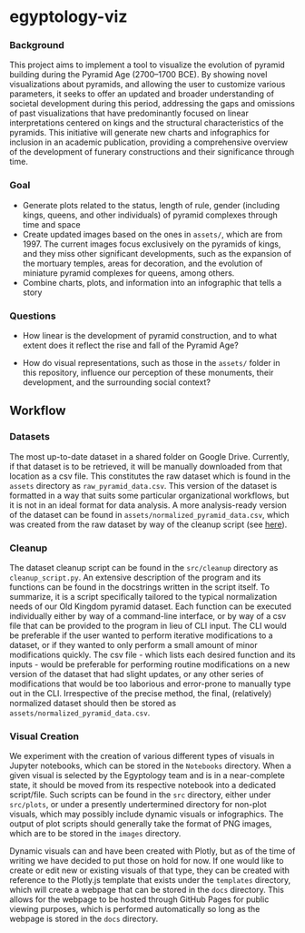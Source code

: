 # egyptology-viz
### Background
This project aims to implement a tool to visualize the evolution of pyramid building during the Pyramid Age (2700–1700 BCE). By showing novel visualizations about pyramids, and allowing the user to customize various parameters, it seeks to offer an updated and broader understanding of societal development during this period, addressing the gaps and omissions of past visualizations that have predominantly focused on linear interpretations centered on kings and the structural characteristics of the pyramids. This initiative will generate new charts and infographics for inclusion in an academic publication, providing a comprehensive overview of the development of funerary constructions and their significance through time.

### Goal
- Generate plots related to the status, length of rule, gender (including kings, queens, and other individuals) of pyramid complexes through time and space
- Create updated images based on the ones in `assets/`, which are from 1997. The current images focus exclusively on the pyramids of kings, and they miss other significant developments, such as the expansion of the mortuary temples, areas for decoration, and the evolution of miniature pyramid complexes for queens, among others.
- Combine charts, plots, and information into an infographic that tells a story

### Questions

- How linear is the development of pyramid construction, and to what extent does it reflect the rise and fall of the Pyramid Age?

- How do visual representations, such as those in the `assets/` folder in this repository, influence our perception of these monuments, their development, and the surrounding social context?

## Workflow

### Datasets
The most up-to-date dataset in a shared folder on Google Drive. Currently, if that dataset is to be retrieved, it will be manually downloaded from that location as a csv file. This constitutes the raw dataset which is found in the `assets` directory as `raw_pyramid_data.csv`. This version of the dataset is formatted in a way that suits some particular organizational workflows, but it is not in an ideal format for data analysis. A more analysis-ready version of the dataset can be found in `assets/normalized_pyramid_data.csv`, which was created from the raw dataset by way of the cleanup script (see [here](#cleanup)).

### Cleanup
The dataset cleanup script can be found in the ``src/cleanup`` directory as ``cleanup_script.py``. An extensive description of the program and its functions can be found in the docstrings written in the script itself. To summarize, it is a script specifically tailored to the typical normalization needs of our Old Kingdom pyramid dataset. Each function can be executed individually either by way of a command-line interface, or by way of a csv file that can be provided to the program in lieu of CLI input. The CLI would be preferable if the user wanted to perform iterative modifications to a dataset, or if they wanted to only perform a small amount of minor modifications quickly. The csv file - which lists each desired function and its inputs - would be preferable for performing routine modifications on a new version of the dataset that had slight updates, or any other series of modifications that would be too laborious and error-prone to manually type out in the CLI. Irrespective of the precise method, the final, (relatively) normalized dataset should then be stored as ``assets/normalized_pyramid_data.csv``.

### Visual Creation
We experiment with the creation of various different types of visuals in Jupyter notebooks, which can be stored in the ``Notebooks`` directory. When a given visual is selected by the Egyptology team and is in a near-complete state, it should be moved from its respective notebook into a dedicated  script/file. Such scripts can be found in the ``src`` directory, either under ``src/plots``, or under a presently undertermined directory for non-plot visuals, which may possibly include dynamic visuals or infographics. The output of plot scripts should generally take the format of PNG images, which are to be stored in the ``images`` directory.

Dynamic visuals can and have been created with Plotly, but as of the time of writing we have decided to put those on hold for now. If one would like to create or edit new or existing visuals of that type, they can be created with reference to the Plotly.js template that exists under the `templates` directory, which will create a webpage that can be stored in the `docs` directory. This allows for the webpage to be hosted through GitHub Pages for public viewing purposes, which is performed automatically so long as the webpage is stored in the `docs` directory.